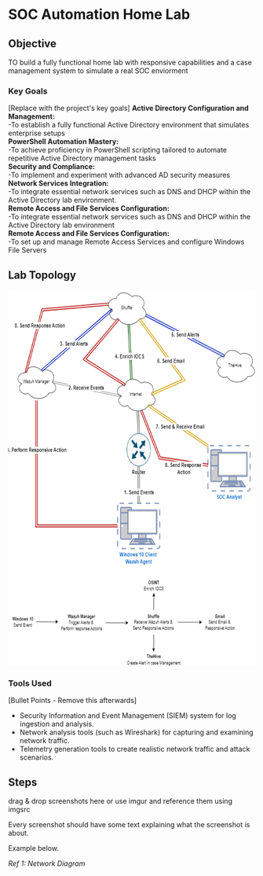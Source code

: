 # SOC Automation Home Lab

## Objective
TO build a fully functional home lab with responsive capabilities and a case management system to simulate a real SOC enviorment

### Key Goals
[Replace with the project's key goals]
<strong>Active Directory Configuration and Management:</strong>
<br>-To establish a fully functional Active Directory environment that simulates enterprise setups 
<br><strong>PowerShell Automation Mastery:</strong>
<br>-To achieve proficiency in PowerShell scripting tailored to automate repetitive Active Directory management tasks
<br><strong>Security and Compliance:</strong>
<br>-To implement and experiment with advanced AD security measures 
<br><strong>Network Services Integration:</strong>
<br>-To integrate essential network services such as DNS and DHCP within the Active Directory lab environment.
<br><strong>Remote Access and File Services Configuration:</strong>
<br>-To integrate essential network services such as DNS and DHCP within the Active Directory lab environment
<br><strong>Remote Access and File Services Configuration:</strong>
<br>-To set up and manage Remote Access Services and configure Windows File Servers

## Lab Topology

<img src="https://github.com/ndean06/SOC-Automation-Lab/blob/main/soc-auto-images/soc-auto-ref1.png" alt="Alt text for image" width="690" height="765">

### Tools Used
[Bullet Points - Remove this afterwards]

- Security Information and Event Management (SIEM) system for log ingestion and analysis.
- Network analysis tools (such as Wireshark) for capturing and examining network traffic.
- Telemetry generation tools to create realistic network traffic and attack scenarios.

## Steps
drag & drop screenshots here or use imgur and reference them using imgsrc

Every screenshot should have some text explaining what the screenshot is about.

Example below.

*Ref 1: Network Diagram*
